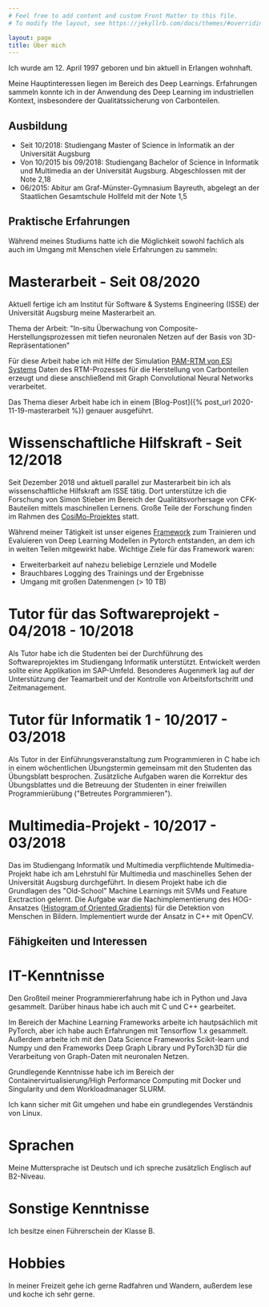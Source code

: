 ```yaml
---
# Feel free to add content and custom Front Matter to this file.
# To modify the layout, see https://jekyllrb.com/docs/themes/#overriding-theme-defaults

layout: page
title: Über mich
---
```


Ich wurde am 12. April 1997 geboren und bin aktuell in Erlangen wohnhaft.

Meine Hauptinteressen liegen im Bereich des Deep Learnings. Erfahrungen sammeln konnte ich in der Anwendung des Deep Learning im industriellen Kontext, insbesondere der Qualitätssicherung von Carbonteilen.

## Ausbildung

* Seit 10/2018: Studiengang Master of Science in Informatik an der Universität Augsburg
* Von 10/2015 bis 09/2018: Studiengang Bachelor of Science in Informatik und Multimedia an der Universität Augsburg. Abgeschlossen mit der Note 2,18
* 06/2015: Abitur am Graf-Münster-Gymnasium Bayreuth, abgelegt an der Staatlichen Gesamtschule Hollfeld mit der Note 1,5

## Praktische Erfahrungen
Während meines Studiums hatte ich die Möglichkeit sowohl fachlich als auch im Umgang mit Menschen viele Erfahrungen zu sammeln: 

# Masterarbeit - Seit 08/2020
Aktuell fertige ich am Institut für Software & Systems Engineering (ISSE) der Universität Augsburg meine Masterarbeit an. 

Thema der Arbeit: "In-situ Überwachung von Composite-Herstellungsprozessen mit tiefen neuronalen Netzen auf der Basis von 3D-Repräsentationen" 

Für diese Arbeit habe ich mit Hilfe der Simulation [PAM-RTM von ESI Systems](https://www.esi-group.com/products/composites) Daten des RTM-Prozesses für die Herstellung von Carbonteilen erzeugt und diese anschließend mit Graph Convolutional Neural Networks verarbeitet. 

Das Thema dieser Arbeit habe ich in einem [Blog-Post]({% post_url 2020-11-19-masterarbeit %}) genauer ausgeführt.
# Wissenschaftliche Hilfskraft - Seit 12/2018

Seit Dezember 2018 und aktuell parallel zur Masterarbeit bin ich als wissenschaftliche Hilfskraft am ISSE tätig. Dort unterstütze ich die Forschung von Simon Stieber im Bereich der Qualitätsvorhersage von CFK-Bauteilen mittels maschinellen Lernens. 
Große Teile der Forschung finden im Rahmen des [CosiMo-Projektes](https://www.uni-augsburg.de/de/fakultaet/fai/isse/projects/cosimo/) statt.

Während meiner Tätigkeit ist unser eigenes [Framework](https://github.com/isse-augsburg/rtm-predictions) zum Trainieren und Evaluieren von Deep Learning Modellen in Pytorch entstanden, an dem ich in weiten Teilen mitgewirkt habe. 
Wichtige Ziele für das Framework waren:
  * Erweiterbarkeit auf nahezu beliebige Lernziele und Modelle
  * Brauchbares Logging des Trainings und der Ergebnisse
  * Umgang mit großen Datenmengen (> 10 TB)


# Tutor für das Softwareprojekt - 04/2018 - 10/2018

Als Tutor habe ich die Studenten bei der Durchführung des Softwareprojektes im Studiengang Informatik unterstützt. Entwickelt werden sollte eine Applikation im SAP-Umfeld. 
Besonderes Augenmerk lag auf der Unterstützung der Teamarbeit und der Kontrolle von Arbeitsfortschritt und Zeitmanagement.

# Tutor für Informatik 1 - 10/2017 - 03/2018

Als Tutor in der Einführungsveranstaltung zum Programmieren in C habe ich in einem wöchentlichen Übungstermin gemeinsam mit den Studenten das Übungsblatt besprochen. 
Zusätzliche Aufgaben waren die Korrektur des Übungsblattes und die Betreuung der Studenten in einer freiwillen Programmierübung ("Betreutes Porgrammieren").

# Multimedia-Projekt - 10/2017 - 03/2018

Das im Studiengang Informatik und Multimedia verpflichtende Multimedia-Projekt habe ich am Lehrstuhl für Multimedia und maschinelles Sehen der Universität Augsburg durchgeführt. 
In diesem Projekt habe ich die Grundlagen des "Old-School" Machine Learnings mit SVMs und Feature Exctraction gelernt. Die Aufgabe war die Nachimplementierung des HOG-Ansatzes ([Histogram of Oriented Gradients](http://lear.inrialpes.fr/people/triggs/pubs/Dalal-cvpr05.pdf)) für die Detektion von Menschen in Bildern.
Implementiert wurde der Ansatz in C++ mit OpenCV.


## Fähigkeiten und Interessen

# IT-Kenntnisse 
Den Großteil meiner Programmiererfahrung habe ich in Python und Java gesammelt. Darüber hinaus habe ich auch mit C und C++ gearbeitet. 

Im Bereich der Machine Learning Frameworks arbeite ich hautpsächlich mit PyTorch, aber ich habe auch Erfahrungen mit Tensorflow 1.x gesammelt. Außerdem arbeite ich mit den Data Science Frameworks Scikit-learn und Numpy und den Frameworks Deep Graph Library und PyTorch3D für die Verarbeitung von Graph-Daten mit neuronalen Netzen. 

Grundlegende Kenntnisse habe ich im Bereich der Containervirtualisierung/High Performance Computing mit Docker und Singularity und dem Workloadmanager SLURM. 

Ich kann sicher mit Git umgehen und habe ein grundlegendes Verständnis von Linux. 

# Sprachen

Meine Muttersprache ist Deutsch und ich spreche zusätzlich Englisch auf B2-Niveau.

# Sonstige Kenntnisse

Ich besitze einen Führerschein der Klasse B.

# Hobbies

In meiner Freizeit gehe ich gerne Radfahren und Wandern, außerdem lese und koche ich sehr gerne. 


